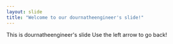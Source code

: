```yaml
---
layout: slide
title: "Welcome to our dournatheengineer's slide!"
---
```

This is dournatheengineer's slide
Use the left arrow to go back!
